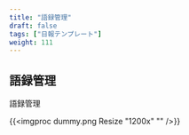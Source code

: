 ```yaml
---
title: "語録管理"
draft: false
tags: ["日報テンプレート"]
weight: 111
---
```


## 語録管理

語録管理

{{<imgproc dummy.png Resize "1200x" "" />}}
